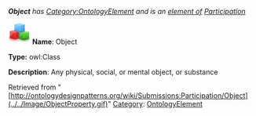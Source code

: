___Object__ has [Category:OntologyElement](../../Category/OntologyElement "Category:OntologyElement") and is an [element of](../../Property/ElementOf "Property:ElementOf") [Participation](../../Submissions/Participation "Submissions:Participation")_


  




[![Class](../../images/thumb/2/27/Class.gif/45px-Class.gif)](../../Image/Class.gif "Class")
__Name__: Object 


__Type:__ owl:Class 


__Description__: Any physical, social, or mental object, or substance 





Retrieved from "[http://ontologydesignpatterns.org/wiki/Submissions:Participation/Object](../../Image/ObjectProperty.gif)"
 [Category](http://ontologydesignpatterns.org/wiki/Special:Categories "Special:Categories"): [OntologyElement](../../Category/OntologyElement "Category:OntologyElement")